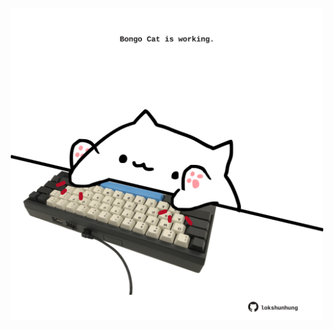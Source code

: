 <!-- built at 06/12/2023, 11:00:40 UTC -->
<p align="center">
  <img width="500" height="500" src="./ReadmeImage.svg">
</p>
